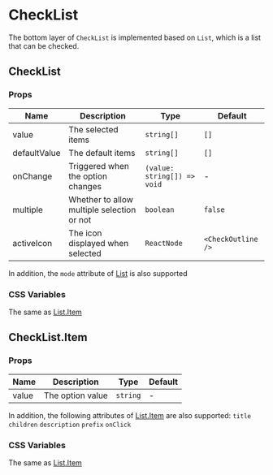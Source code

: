 # CheckList

<code src="./demos/demo1.tsx"></code>

The bottom layer of `CheckList` is implemented based on `List`, which is a list that can be checked.

## CheckList

### Props

| Name         | Description                                | Type                        | Default            |
| ------------ | ------------------------------------------ | --------------------------- | ------------------ |
| value        | The selected items                         | `string[]`                  | `[]`               |
| defaultValue | The default items                          | `string[]`                  | `[]`               |
| onChange     | Triggered when the option changes          | `(value: string[]) => void` | -                  |
| multiple     | Whether to allow multiple selection or not | `boolean`                   | `false`            |
| activeIcon   | The icon displayed when selected           | `ReactNode`                 | `<CheckOutline />` |

In addition, the `mode` attribute of [List](./list) is also supported

### CSS Variables

The same as [List.Item](./list)

## CheckList.Item

### Props

| Name  | Description      | Type     | Default |
| ----- | ---------------- | -------- | ------- |
| value | The option value | `string` | -       |

In addition, the following attributes of [List.Item](./list) are also supported: `title` `children` `description` `prefix` `onClick`

### CSS Variables

The same as [List.Item](./list)
